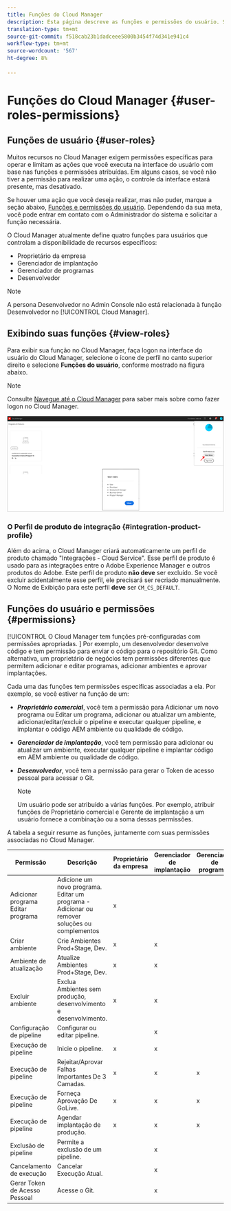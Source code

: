 ```yaml
---
title: Funções do Cloud Manager
description: Esta página descreve as funções e permissões do usuário. Siga esta página para saber como adicionar usuários e atribuí-los a funções do Cloud Manager.
translation-type: tm+mt
source-git-commit: f518cab23b1dadceee5800b3454f74d341e941c4
workflow-type: tm+mt
source-wordcount: '567'
ht-degree: 8%

---
```



# Funções do Cloud Manager {#user-roles-permissions}

## Funções de usuário {#user-roles}

Muitos recursos no Cloud Manager exigem permissões específicas para operar e limitam as ações que você executa na interface do usuário com base nas funções e permissões atribuídas. Em alguns casos, se você não tiver a permissão para realizar uma ação, o controle da interface estará presente, mas desativado.

Se houver uma ação que você deseja realizar, mas não puder, marque a seção abaixo, [Funções e permissões do usuário](#permissions). Dependendo da sua meta, você pode entrar em contato com o Administrador do sistema e solicitar a função necessária.

O Cloud Manager atualmente define quatro funções para usuários que controlam a disponibilidade de recursos específicos:

* Proprietário da empresa
* Gerenciador de implantação
* Gerenciador de programas
* Desenvolvedor

>[!NOTE]
>A persona Desenvolvedor no Admin Console não está relacionada à função Desenvolvedor no [!UICONTROL Cloud Manager].

## Exibindo suas funções {#view-roles}

Para exibir sua função no Cloud Manager, faça logon na interface do usuário do Cloud Manager, selecione o ícone de perfil no canto superior direito e selecione **Funções do usuário**, conforme mostrado na figura abaixo.

>[!NOTE]
>Consulte [Navegue até o Cloud Manager](/help/onboarding/what-is-required/navigate-to-cloud-manager.md) para saber mais sobre como fazer logon no Cloud Manager.

![](/help/onboarding/what-is-required/assets/admin-console-9.png)

### O Perfil de produto de integração {#integration-product-profile}

Além do acima, o Cloud Manager criará automaticamente um perfil de produto chamado &quot;Integrações - Cloud Service&quot;. Esse perfil de produto é usado para as integrações entre o Adobe Experience Manager e outros produtos do Adobe. Este perfil de produto **não deve** ser excluído. Se você excluir acidentalmente esse perfil, ele precisará ser recriado manualmente. O Nome de Exibição para este perfil **deve** ser `CM_CS_DEFAULT`.


## Funções do usuário e permissões {#permissions}

[!UICONTROL O Cloud Manager tem funções pré-configuradas com permissões apropriadas. ] Por exemplo, um desenvolvedor desenvolve código e tem permissão para enviar o código para o repositório Git. Como alternativa, um proprietário de negócios tem permissões diferentes que permitem adicionar e editar programas, adicionar ambientes e aprovar implantações.

Cada uma das funções tem permissões específicas associadas a ela. Por exemplo, se você estiver na função de um:

* ***Proprietário comercial***, você tem a permissão para Adicionar um novo programa ou Editar um programa, adicionar ou atualizar um ambiente, adicionar/editar/excluir o pipeline e executar qualquer pipeline, e implantar o código AEM ambiente ou qualidade de código.

* ***Gerenciador de implantação***, você tem permissão para adicionar ou atualizar um ambiente, executar qualquer pipeline e implantar código em AEM ambiente ou qualidade de código.

* ***Desenvolvedor***, você tem a permissão para gerar o Token de acesso pessoal para acessar o Git.

   >[!NOTE]
   > Um usuário pode ser atribuído a várias funções. Por exemplo, atribuir funções de Proprietário comercial e Gerente de implantação a um usuário fornece a combinação ou a soma dessas permissões.


A tabela a seguir resume as funções, juntamente com suas permissões associadas no Cloud Manager.

| Permissão | Descrição | Proprietário da empresa | Gerenciador de implantação | Gerenciador de programas | Desenvolvedor |
|--- |--- |--- |--- |--- |--- |
| Adicionar programa<br>Editar programa | Adicione um novo programa.<br>Editar um programa - Adicionar ou remover soluções ou complementos | x |  |  |  |
| Criar ambiente | Crie Ambientes Prod+Stage, Dev. | x | x |  |  |
| Ambiente de atualização | Atualize Ambientes Prod+Stage, Dev. | x | x |  |  |
| Excluir ambiente | Exclua Ambientes sem produção, desenvolvimento e desenvolvimento. | x | x |  |  |
| Configuração de pipeline | Configurar ou editar pipeline. |  | x |  |  |
| Execução de pipeline | Inicie o pipeline. | x | x |  |  |
| Execução de pipeline | Rejeitar/Aprovar Falhas Importantes De 3 Camadas. | x | x | x |  |
| Execução de pipeline | Forneça Aprovação De GoLive. | x | x | x |  |
| Execução de pipeline | Agendar implantação de produção. | x | x | x |  |
| Exclusão de pipeline | Permite a exclusão de um pipeline. |  | x |  |  |
| Cancelamento de execução | Cancelar Execução Atual. |  | x |  |  |
| Gerar Token de Acesso Pessoal | Acesse o Git. |  | x |  | x |

